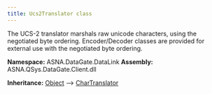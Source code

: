 ```yaml
---
title: Ucs2Translator class
---
```


The UCS-2 translator marshals raw unicode characters, using the
negotiated byte ordering.  Encoder/Decoder classes are provided for
external use with the negotiated byte ordering.

**Namespace:** ASNA.DataGate.DataLink
**Assembly:** ASNA.QSys.DataGate.Client.dll

**Inheritance:** [Object](https://docs.microsoft.com/en-us/dotnet/api/system.object) --> [CharTranslator](https://learn.microsoft.com/en-us/dotnet/api/)
<br>
<br>
